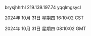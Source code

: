 brysjhhrhl 219.139.197.74 yqqlmgsycl

2024年 10月 31日 星期四 16:10:02 CST

2024年 10月 31日 星期四 08:10:02 GMT
